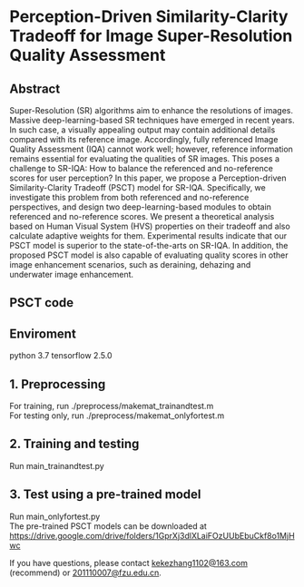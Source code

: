 # Perception-Driven Similarity-Clarity Tradeoff for Image Super-Resolution Quality Assessment
 ## Abstract
Super-Resolution (SR) algorithms aim to enhance the resolutions of images. Massive deep-learning-based SR techniques have emerged in recent years. In such case, a visually appealing output may contain additional details compared with its reference image. Accordingly, fully referenced Image Quality Assessment (IQA) cannot work well; however, reference information remains essential for evaluating the qualities of SR images. This poses a challenge to SR-IQA: How to balance the referenced and no-reference scores for user perception? In this paper, we propose a Perception-driven Similarity-Clarity Tradeoff (PSCT) model for SR-IQA. Specifically, we investigate this problem from both referenced and no-reference perspectives, and design two deep-learning-based modules to obtain referenced and no-reference scores. We present a theoretical analysis based on Human Visual System (HVS) properties on their tradeoff and also calculate adaptive weights for them. Experimental results indicate that our PSCT model is superior to the state-of-the-arts on SR-IQA. In addition, the proposed PSCT model is also capable of evaluating quality scores in other image enhancement scenarios, such as deraining, dehazing and underwater image enhancement.
## PSCT code
## Enviroment  
python 3.7
tensorflow 2.5.0
## 1. Preprocessing
For training, run ./preprocess/makemat_trainandtest.m  
For testing only, run ./preprocess/makemat_onlyfortest.m
## 2. Training and testing
Run main_trainandtest.py
## 3. Test using a pre-trained model
Run main_onlyfortest.py  
The pre-trained PSCT models can be downloaded at https://drive.google.com/drive/folders/1GprXj3dlXLaiFOzUUbEbuCkf8o1MjHwc  

If you have questions, please contact kekezhang1102@163.com (recommend) or 201110007@fzu.edu.cn.
